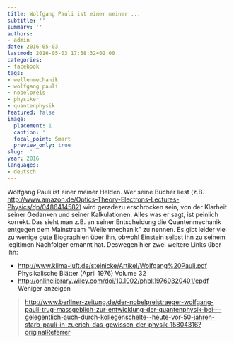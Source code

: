 ```yaml
---
title: Wolfgang Pauli ist einer meiner ...
subtitle: ''
summary: ''
authors:
- admin
date: 2016-05-03
lastmod: 2016-05-03 17:58:32+02:00
categories:
- facebook
tags:
- wellenmechanik
- wolfgang pauli
- nobelpreis
- physiker
- quantenphysik
featured: false
image:
  placement: 1
  caption: ''
  focal_point: Smart
  preview_only: true
slug: ''
year: 2016
languages:
- deutsch
---
```


Wolfgang Pauli ist einer meiner Helden. Wer seine Bücher liest (z.B. http://www.amazon.de/Optics-Theory-Electrons-Lectures-Physics/dp/0486414582) wird geradezu erschrocken sein, von der Klarheit seiner Gedanken und seiner Kalkulationen. Alles was er sagt, ist peinlich korrekt. Das sieht man z.B. an seiner Entscheidung die Quantenmechanik entgegen dem Mainstream "Wellenmechanik" zu nennen. Es gibt leider viel zu wenige gute Biographien über ihn, obwohl Einstein selbst ihn zu seinem legitimen Nachfolger ernannt hat. Deswegen hier zwei weitere Links über ihn:

- http://www.klima-luft.de/steinicke/Artikel/Wolfgang%20Pauli.pdf
Physikalische Blätter (April 1976) Volume 32
- http://onlinelibrary.wiley.com/doi/10.1002/phbl.19760320401/epdf﻿
Weniger anzeigen
> http://www.berliner-zeitung.de/der-nobelpreistraeger-wolfgang-pauli-trug-massgeblich-zur-entwicklung-der-quantenphysik-bei---gelegentlich-auch-durch-kollegenschelte--heute-vor-50-jahren-starb-pauli-in-zuerich-das-gewissen-der-physik-15804316?originalReferrer